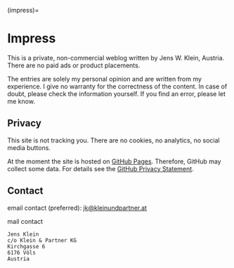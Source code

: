 (impress)=

# Impress

This is a private, non-commercial weblog written by Jens W. Klein, Austria.
There are no paid ads or product placements.

The entries are solely my personal opinion and are written from my experience.
I give no warranty for the correctness of the content.
In case of doubt, please check the information yourself.
If you find an error, please let me know.

## Privacy

This site is not tracking you.
There are no cookies, no analytics, no social media buttons.

At the moment the site is hosted on [GitHub Pages](https://pages.github.com/).
Therefore, GitHub may collect some data.
For details see the [GitHub Privacy Statement](https://help.github.com/en/github/site-policy/github-privacy-statement).

## Contact

email contact (preferred): jk@kleinundpartner.at

mail contact

```
Jens Klein
c/o Klein & Partner KG
Kirchgasse 6
6176 Völs
Austria
```